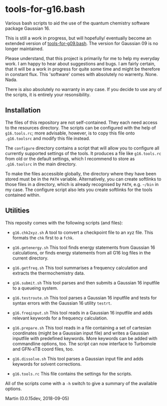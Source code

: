 # tools-for-g16.bash

Various bash scripts to aid the use of the quantum chemistry software package Gaussian 16.

This is still a work in progress, but will hopefully/ eventually become an extended version of 
[tools-for-g09.bash](https://github.com/polyluxus/tools-for-g09.bash).
The version for Gaussian 09 is no longer maintained.

Please understand, that this project is primarily for me to help my everyday work. 
I am happy to hear about suggestions and bugs. 
I am fairly certain, that it will be a work in progress for quite some time 
and might be therefore in constant flux. 
This 'software' comes with absolutely no warrenty. None. Nada.

There is also absolutely no warranty in any case. 
If you decide to use any of the scripts, it is entirely your resonsibility. 

## Installation

The files of this repository are not self-contained. 
They each need access to the resources directory.
The scripts can be configured with the help of `g16.tools.rc`; 
more advisable, however, is to copy this file onto `.g16.toolsrc`
and modify this file instead.

The `configure` directory contains a script that will allow you to configure
all currently supported settings of the tools.
It produces a file like `g16.tools.rc` from old or the default settings,
which I recommend to store as `.g16.toolsrc` in the main directory.

To make the files accessible globally, the directory where they have been stored
must be in the `PATH` variable.
Alternatively, you can create softlinks to those files in a directory, 
which is already recognised by `PATH`, e.g. `~/bin` in my case.
The configure script also lets you create softlinks for the tools contained within.

## Utilities

This reposity comes with the following scripts (and files):

 * `g16.chk2xyz.sh` 
   A tool to convert a checkpoint file to an xyz file.
   This formats the `chk` first to a `fchk`. 
   
 * `g16.getenergy.sh`
   This tool finds energy statements from Gaussian 16 calculations,
   or finds energy statements from all G16 log files in the current directory.

 * `g16.getfreq.sh`
   This tool summarises a frequency calculation and extracts the thermochemistry data.

 * `g16.submit.sh`
   This tool parses and then submits a Gaussian 16 inputfile to a queueing system.

 * `g16.testroute.sh`
   This tool parses a Gaussian 16 inputfile and tests for syntax errors with the
   Gaussian 16 utility `testrt`.

 * `g16.freqinput.sh`
   This tool reads in a Gaussian 16 inputfile and adds relevant keywords for a frequency calculation.

 * `g16.prepare.sh`
   This tool reads in a file containing a set of cartesian coordinates (might be a Gaussian input file)
   and writes a Gaussian inputfile with predefined keywords.
   More keywords can be added with commandline options, too.
   The script can now interface to Turbomole and GFN-xTB coord files, too.

 * `g16.dissolve.sh`
   This tool parses a Gaussian input file and adds keywords for solvent corrections.

 * `g16.tools.rc`
   This file contains the settings for the scripts.

All of the scripts come with a `-h` switch to give a summary of the available options.

Martin (0.0.15dev, 2018-09-05)
